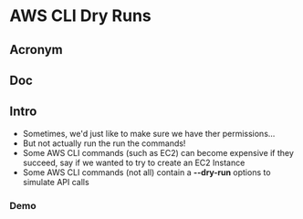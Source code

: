 # AWS CLI Dry Runs

## Acronym

## Doc

## Intro
* Sometimes, we'd just like to make sure we have ther permissions...
* But not actually run the run the commands!
* Some AWS CLI commands (such as EC2) can become expensive if they succeed, say if we wanted to try to create an EC2 Instance
* Some AWS CLI commands (not all) contain a **--dry-run** options to simulate API calls

### Demo
